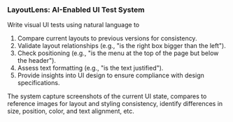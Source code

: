 ### LayoutLens: AI-Enabled UI Test System

Write visual UI tests using natural language to 

1. Compare current layouts to previous versions for consistency.
2. Validate layout relationships (e.g., "is the right box bigger than the left").
3. Check positioning (e.g., "is the menu at the top of the page but below the header").
4. Assess text formatting (e.g., "is the text justified").
5. Provide insights into UI design to ensure compliance with design specifications.

The system capture screenshots of the current UI state, compares to reference images for layout and styling consistency, identify differences in size, position, color, and text alignment, etc.

